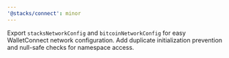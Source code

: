 ```yaml
---
'@stacks/connect': minor
---
```


Export `stacksNetworkConfig` and `bitcoinNetworkConfig` for easy WalletConnect network configuration. Add duplicate initialization prevention and null-safe checks for namespace access.
